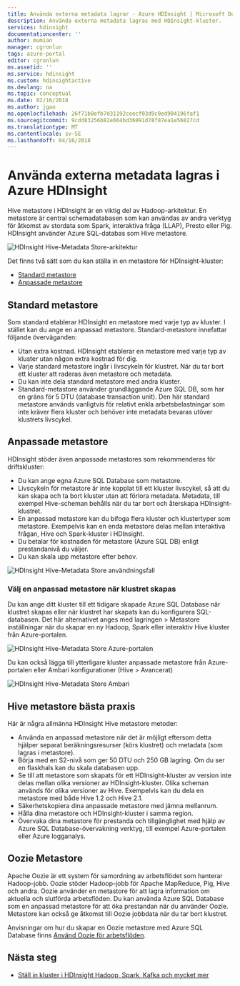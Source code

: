 ```yaml
---
title: Använda externa metadata lagrar - Azure HDInsight | Microsoft Docs
description: Använda externa metadata lagras med HDInsight-kluster.
services: hdinsight
documentationcenter: ''
author: mumian
manager: cgronlun
tags: azure-portal
editor: cgronlun
ms.assetid: ''
ms.service: hdinsight
ms.custom: hdinsightactive
ms.devlang: na
ms.topic: conceptual
ms.date: 02/16/2018
ms.author: jgao
ms.openlocfilehash: 26f71b8efb7d31192ceecf03d9c0ed904196faf1
ms.sourcegitcommit: 9cdd83256b82e664bd36991d78f87ea1e56827cd
ms.translationtype: MT
ms.contentlocale: sv-SE
ms.lasthandoff: 04/16/2018
---
```

# <a name="use-external-metadata-stores-in-azure-hdinsight"></a>Använda externa metadata lagras i Azure HDInsight

Hive metastore i HDInsight är en viktig del av Hadoop-arkitektur. En metastore är central schemadatabasen som kan användas av andra verktyg för åtkomst av stordata som Spark, interaktiva fråga (LLAP), Presto eller Pig. HDInsight använder Azure SQL-databas som Hive metastore.

![HDInsight Hive-Metadata Store-arkitektur](./media/hdinsight-use-external-metadata-stores/metadata-store-architecture.png)

Det finns två sätt som du kan ställa in en metastore för HDInsight-kluster:

* [Standard metastore](#default-metastore)
* [Anpassade metastore](#custom-metastore)

## <a name="default-metastore"></a>Standard metastore

Som standard etablerar HDInsight en metastore med varje typ av kluster. I stället kan du ange en anpassad metastore. Standard-metastore innefattar följande överväganden:
- Utan extra kostnad. HDInsight etablerar en metastore med varje typ av kluster utan någon extra kostnad för dig.
- Varje standard metastore ingår i livscykeln för klustret. När du tar bort ett kluster att raderas även metastore och metadata.
- Du kan inte dela standard metastore med andra kluster.
- Standard-metastore använder grundläggande Azure SQL DB, som har en gräns för 5 DTU (database transaction unit).
Den här standard metastore används vanligtvis för relativt enkla arbetsbelastningar som inte kräver flera kluster och behöver inte metadata bevaras utöver klustrets livscykel.


## <a name="custom-metastore"></a>Anpassade metastore

HDInsight stöder även anpassade metastores som rekommenderas för driftskluster:
- Du kan ange egna Azure SQL Database som metastore.
- Livscykeln för metastore är inte kopplat till ett kluster livscykel, så att du kan skapa och ta bort kluster utan att förlora metadata. Metadata, till exempel Hive-scheman behålls när du tar bort och återskapa HDInsight-klustret.
- En anpassad metastore kan du bifoga flera kluster och klustertyper som metastore. Exempelvis kan en enda metastore delas mellan interaktiva frågan, Hive och Spark-kluster i HDInsight.
- Du betalar för kostnaden för metastore (Azure SQL DB) enligt prestandanivå du väljer.
- Du kan skala upp metastore efter behov.


![HDInsight Hive-Metadata Store användningsfall](./media/hdinsight-use-external-metadata-stores/metadata-store-use-case.png)

<!-- Image – Typical shared custom Metastore scenario in HDInsight (?) -->



### <a name="select-a-custom-metastore-during-cluster-creation"></a>Välj en anpassad metastore när klustret skapas

Du kan ange ditt kluster till ett tidigare skapade Azure SQL Database när klustret skapas eller när klustret har skapats kan du konfigurera SQL-databasen. Det här alternativet anges med lagringen > Metastore inställningar när du skapar en ny Hadoop, Spark eller interaktiv Hive kluster från Azure-portalen.

![HDInsight Hive-Metadata Store Azure-portalen](./media/hdinsight-use-external-metadata-stores/metadata-store-azure-portal.png)

Du kan också lägga till ytterligare kluster anpassade metastore från Azure-portalen eller Ambari konfigurationer (Hive > Avancerat)

![HDInsight Hive-Metadata Store Ambari](./media/hdinsight-use-external-metadata-stores/metadata-store-ambari.png)

## <a name="hive-metastore-best-practices"></a>Hive metastore bästa praxis

Här är några allmänna HDInsight Hive metastore metoder:

- Använda en anpassad metastore när det är möjligt eftersom detta hjälper separat beräkningsresurser (körs klustret) och metadata (som lagras i metastore).
- Börja med en S2-nivå som ger 50 DTU och 250 GB lagring. Om du ser en flaskhals kan du skala databasen upp.
- Se till att metastore som skapats för ett HDInsight-kluster av version inte delas mellan olika versioner av HDInsight-kluster. Olika scheman används för olika versioner av Hive. Exempelvis kan du dela en metastore med både Hive 1.2 och Hive 2.1.
- Säkerhetskopiera dina anpassade metastore med jämna mellanrum.
- Hålla dina metastore och HDInsight-kluster i samma region.
- Övervaka dina metastore för prestanda och tillgänglighet med hjälp av Azure SQL Database-övervakning verktyg, till exempel Azure-portalen eller Azure logganalys.

## <a name="oozie-metastore"></a>Oozie Metastore

Apache Oozie är ett system för samordning av arbetsflödet som hanterar Hadoop-jobb.  Oozie stöder Hadoop-jobb för Apache MapReduce, Pig, Hive och andra.  Oozie använder en metastore för att lagra information om aktuella och slutförda arbetsflöden. Du kan använda Azure SQL Database som en anpassad metastore för att öka prestandan när du använder Oozie. Metastore kan också ge åtkomst till Oozie jobbdata när du tar bort klustret.

Anvisningar om hur du skapar en Oozie metastore med Azure SQL Database finns [Använd Oozie för arbetsflöden](hdinsight-use-oozie-linux-mac.md).

## <a name="next-steps"></a>Nästa steg

- [Ställ in kluster i HDInsight Hadoop, Spark, Kafka och mycket mer](./hdinsight-hadoop-provision-linux-clusters.md)
